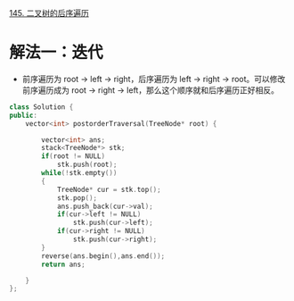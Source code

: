 [145. 二叉树的后序遍历](https://leetcode-cn.com/problems/binary-tree-postorder-traversal/description/)




# 解法一：迭代
- 前序遍历为 root -> left -> right，后序遍历为 left -> right -> root。可以修改前序遍历成为 root -> right -> left，那么这个顺序就和后序遍历正好相反。



```C++
class Solution {
public:
    vector<int> postorderTraversal(TreeNode* root) {

        vector<int> ans;
        stack<TreeNode*> stk;
        if(root != NULL)
            stk.push(root);
        while(!stk.empty())
        {
            TreeNode* cur = stk.top();
            stk.pop();
            ans.push_back(cur->val);
            if(cur->left != NULL)
                stk.push(cur->left);
            if(cur->right != NULL)
                stk.push(cur->right);
        }
        reverse(ans.begin(),ans.end());
        return ans;

    }
};

    
```


